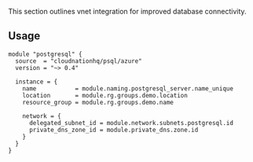 This section outlines vnet integration for improved database connectivity.

## Usage

```hcl
module "postgresql" {
  source  = "cloudnationhq/psql/azure"
  version = "~> 0.4"

  instance = {
    name           = module.naming.postgresql_server.name_unique
    location       = module.rg.groups.demo.location
    resource_group = module.rg.groups.demo.name

    network = {
      delegated_subnet_id = module.network.subnets.postgresql.id
      private_dns_zone_id = module.private_dns.zone.id
    }
  }
}
```
